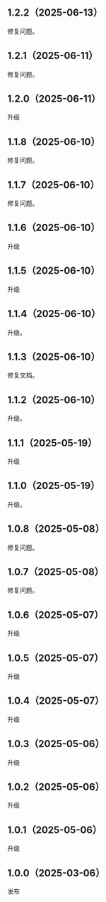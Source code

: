 ## 1.2.2（2025-06-13）
修复问题。
## 1.2.1（2025-06-11）
修复问题。
## 1.2.0（2025-06-11）
升级
## 1.1.8（2025-06-10）
修复问题。
## 1.1.7（2025-06-10）
修复问题。
## 1.1.6（2025-06-10）
升级
## 1.1.5（2025-06-10）
升级
## 1.1.4（2025-06-10）
升级。
## 1.1.3（2025-06-10）
修复文档。
## 1.1.2（2025-06-10）
升级。
## 1.1.1（2025-05-19）
升级
## 1.1.0（2025-05-19）
升级。
## 1.0.8（2025-05-08）
修复问题。
## 1.0.7（2025-05-08）
修复问题。
## 1.0.6（2025-05-07）
升级
## 1.0.5（2025-05-07）
升级
## 1.0.4（2025-05-07）
升级
## 1.0.3（2025-05-06）
升级
## 1.0.2（2025-05-06）
升级
## 1.0.1（2025-05-06）
升级
## 1.0.0（2025-03-06）
发布
